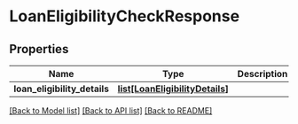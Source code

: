 # LoanEligibilityCheckResponse

## Properties
Name | Type | Description | Notes
------------ | ------------- | ------------- | -------------
**loan_eligibility_details** | [**list[LoanEligibilityDetails]**](LoanEligibilityDetails.md) |  | [optional] 

[[Back to Model list]](../README.md#documentation-for-models) [[Back to API list]](../README.md#documentation-for-api-endpoints) [[Back to README]](../README.md)

